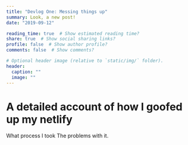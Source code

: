 ```yaml
---
title: "Devlog One: Messing things up" 
summary: Look, a new post!
date: "2019-09-12"

reading_time: true  # Show estimated reading time?
share: true  # Show social sharing links?
profile: false  # Show author profile?
comments: false  # Show comments?

# Optional header image (relative to `static/img/` folder).
header:
  caption: ""
  image: ""
---
```


# A detailed account of how I goofed up my netlify

What process I took
The problems with it. 
